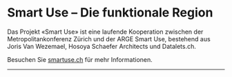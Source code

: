 # Smart Use – Die funktionale Region

Das Projekt «Smart Use» ist eine laufende Kooperation zwischen der Metropolitankonferenz Zürich und der ARGE Smart Use, bestehend aus Joris Van Wezemael, Hosoya Schaefer Architects und Datalets.ch.

Besuchen Sie [smartuse.ch](http://smartuse.ch) für mehr Informationen.


---
